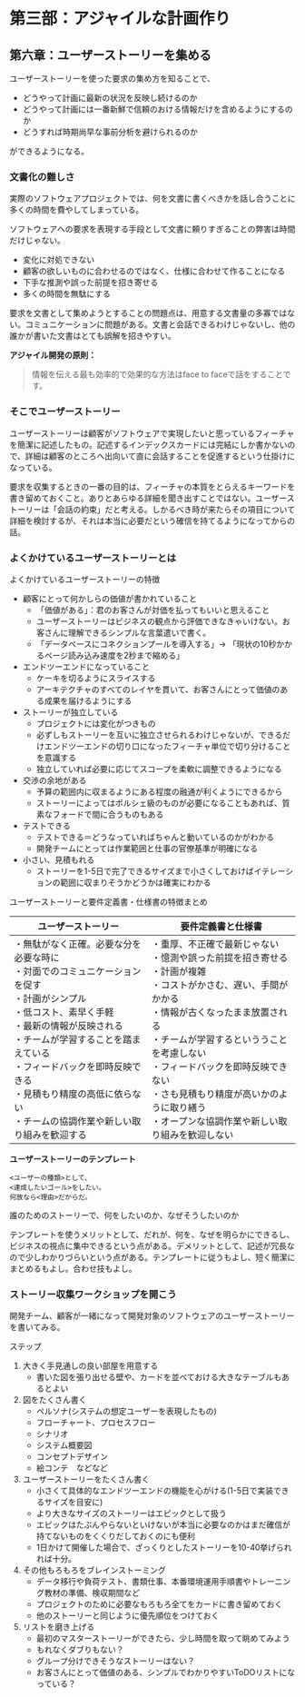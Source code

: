 # 第三部：アジャイルな計画作り

## 第六章：ユーザーストーリーを集める

ユーザーストーリーを使った要求の集め方を知ることで、

- どうやって計画に最新の状況を反映し続けるのか
- どうやって計画には一番新鮮で信頼のおける情報だけを含めるようにするのか
- どうすれば時期尚早な事前分析を避けられるのか

ができるようになる。

### 文書化の難しさ

実際のソフトウェアプロジェクトでは、何を文書に書くべきかを話し合うことに多くの時間を費やしてしまっている。

ソフトウェアへの要求を表現する手段として文書に頼りすぎることの弊害は時間だけじゃない。

- 変化に対処できない
- 顧客の欲しいものに合わせるのではなく、仕様に合わせて作ることになる
- 下手な推測や誤った前提を招き寄せる
- 多くの時間を無駄にする

要求を文書として集めようとすることの問題点は、用意する文書量の多寡ではない。コミュニケーションに問題がある。文書と会話できるわけじゃないし、他の誰かが書いた文書はとても誤解を招きやすい。

**アジャイル開発の原則：**

> 情報を伝える最も効率的で効果的な方法はface to faceで話をすることです。

### そこでユーザーストーリー

ユーザーストーリーは顧客がソフトウェアで実現したいと思っているフィーチャを簡潔に記述したもの。記述するインデックスカードには完結にしか書かないので、詳細は顧客のところへ出向いて直に会話することを促進するという仕掛けになっている。

要求を収集するときの一番の目的は、フィーチャの本質をとらえるキーワードを書き留めておくこと。ありとあらゆる詳細を聞き出すことではない。ユーザーストーリーは「会話の約束」だと考える。しかるべき時が来たらその項目について詳細を検討するが、それは本当に必要だという確信を持てるようになってからの話。

### よくかけているユーザーストーリーとは

よくかけているユーザーストーリーの特徴

- 顧客にとって何かしらの価値が書かれていること
  - 「価値がある」：君のお客さんが対価を払ってもいいと思えること
  - ユーザーストーリーはビジネスの観点から評価できなきゃいけない。お客さんに理解できるシンプルな言葉遣いで書く。
  - 「データベースにコネクションプールを導入する」-> 「現状の10秒かかるページ読み込み速度を2秒まで縮める」
- エンドツーエンドになっていること
  - ケーキを切るようにスライスする
  - アーキテクチャのすべてのレイヤを貫いて、お客さんにとって価値のある成果を届けるようにする
- ストーリーが独立している
  - プロジェクトには変化がつきもの
  - 必ずしもストーリーを互いに独立させられるわけじゃないが、できるだけエンドツーエンドの切り口になったフィーチャ単位で切り分けることを意識する
  - 独立していれば必要に応じてスコープを柔軟に調整できるようになる
- 交渉の余地がある
  - 予算の範囲内に収まるようにある程度の融通が利くようにできるから
  - ストーリーによってはポルシェ級のものが必要になることもあれば、質素なフォードで間に合うものもある
- テストできる
  - テストできる＝どうなっていればちゃんと動いているのかがわかる
  - 開発チームにとっては作業範囲と仕事の官僚基準が明確になる
- 小さい、見積もれる
  - ストーリーを1-5日で完了できるサイズまで小さくしておけばイテレーションの範囲に収まりそうかどうかは確実にわかる

ユーザーストーリーと要件定義書・仕様書の特徴まとめ

| ユーザーストーリー                                           | 要件定義書と仕様書                                           |
| ------------------------------------------------------------ | ------------------------------------------------------------ |
| ・無駄がなく正確。必要な分を必要な時に<br />・対面でのコミュニケーションを促す<br />・計画がシンプル<br />・低コスト、素早く手軽<br />・最新の情報が反映される<br />・チームが学習することを踏まえている<br />・フィードバックを即時反映できる<br />・見積もり精度の高低に依らない<br />・チームの協調作業や新しい取り組みを歓迎する | ・重厚、不正確で最新じゃない<br />・憶測や誤った前提を招き寄せる<br />・計画が複雑<br />・コストがかさむ、遅い、手間がかかる<br />・情報が古くなったまま放置される<br />・チームが学習するといううことを考慮しない<br />・フィードバックを即時反映できない<br />・さも見積もり精度が高いかのように取り繕う<br />・オープンな協調作業や新しい取り組みを歓迎しない |

**ユーザーストーリーのテンプレート**

```
<ユーザーの種類>として、
<達成したいゴール>をしたい。
何故なら<理由>だからだ。
```

誰のためのストーリーで、何をしたいのか、なぜそうしたいのか

テンプレートを使うメリットとして、だれが、何を、なぜを明らかにできるし、ビジネスの視点に集中できるという点がある。デメリットとして、記述が冗長なので少しわかりづらいという点がある。テンプレートに従うもよし、短く簡潔にまとめるもよし。合わせ技もよし。



### ストーリー収集ワークショップを開こう

開発チーム、顧客が一緒になって開発対象のソフトウェアのユーザーストーリーを書いてみる。

ステップ

1. 大きく手見通しの良い部屋を用意する
   - 書いた図を張り出せる壁や、カードを並べておける大きなテーブルもあるとよい
2. 図をたくさん書く
   - ペルソナ(システムの想定ユーザーを表現したもの)
   - フローチャート、プロセスフロー
   - シナリオ
   - システム概要図
   - コンセプトデザイン
   - 絵コンテ　などなど
3. ユーザーストーリーをたくさん書く
   - 小さくて具体的なエンドツーエンドの機能を心がける(1-5日で実装できるサイズを目安に)
   - より大きなサイズのストーリーはエピックとして扱う
   - エピックはたぶんやらないといけないが本当に必要なのかはまだ確信が持てないものをくくりだしておくのにも便利
   - 1日かけて開催した場合で、ざっくりとしたストーリーを10-40挙げられれば十分。
4. その他もろもろをブレインストーミング
   - データ移行や負荷テスト、書類仕事、本番環境運用手順書やトレーニング教材の準備、検収期間など
   - プロジェクトのために必要なもろもろ全てをカードに書き留めておく
   - 他のストーリーと同じように優先順位をつけておく
5. リストを磨き上げる
   - 最初のマスターストーリーができたら、少し時間を取って眺めてみよう
   - もれなくダブりもない？
   - グループ分けできそうなストーリーはない？
   - お客さんにとって価値のある、シンプルでわかりやすいToDOリストになっている？





